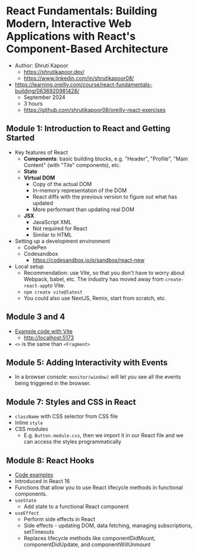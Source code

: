 # React Fundamentals: Building Modern, Interactive Web Applications with React's Component-Based Architecture

- Author: Shruti Kapoor
  - <https://shrutikapoor.dev/>
  - <https://www.linkedin.com/in/shrutikapoor08/>
- <https://learning.oreilly.com/course/react-fundamentals-building/0636920981428/>
  - September 2024
  - 3 hours
  - <https://github.com/shrutikapoor08/oreilly-react-exercises>

## Module 1: Introduction to React and Getting Started

- Key features of React
  - **Components**: basic building blocks, e.g. "Header", "Profile", "Main Content" (with "Tile" components), etc.
  - **State**
  - **Virtual DOM**
    - Copy of the actual DOM
    - In-memory representation of the DOM
    - React diffs with the previous version to figure out what has updated
    - More performant than updating real DOM
  - **JSX**
    - JavaScript XML
    - Not required for React
    - Similar to HTML
- Setting up a development environment
  - CodePen
  - Codesandbox
    - <https://codesandbox.io/p/sandbox/react-new>
- Local setup
  - Recommendation: use Vite, so that you don't have to worry about Webpack, babel, etc. The industry has moved away from `create-react-app`to Vite.
  - `npm create vite@latest`
  - You could also use NextJS, Remix, start from scratch, etc.

## Module 3 and 4

- [Example code with Vite](./oreilly-react-fundamentals-2024/)
  - <http://localhost:5173>
- `<>` is the same than `<Fragment>`

## Module 5: Adding Interactivity with Events

- In a browser console: `monitor(window)` will let you see all the events being triggered in the browser.

## Module 7: Styles and CSS in React

- `className` with CSS selector from CSS file
- Inline `style`
- CSS modules
  - E.g. `Button.module.css`, then we import it in our React file and we can access the styles programmatically

## Module 8: React Hooks

- [Code examples](./oreilly-react-fundamentals-2024/)
- Introduced in React 16
- Functions that allow you to use React lifecycle methods in functional components.
- `useState`
  - Add state to a functional React component
- `useEffect`
  - Perform side effects in React
  - Side effects - updating DOM, data fetching, managing subscriptions, setTimeouts
  - Replaces lifecycle methods like componentDidMount, componentDidUpdate, and componentWillUnmount